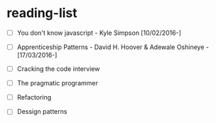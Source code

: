 # reading-list

- [ ] You don't know javascript - Kyle Simpson [10/02/2016-]
- [ ] Apprenticeship Patterns - David H. Hoover & Adewale Oshineye - [17/03/2016-]

- [ ] Cracking the code interview
- [ ] The pragmatic programmer
- [ ] Refactoring
- [ ] Dessign patterns
